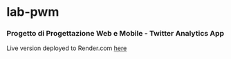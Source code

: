 # lab-pwm

### Progetto di Progettazione Web e Mobile - Twitter Analytics App
Live version deployed to Render.com [here](https://my-twitter-analytics-app.onrender.com)
